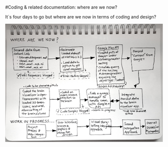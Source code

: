 #Coding & related documentation: where are we now?

It`s four days to go but where are we now in terms of coding and design?

![Where are we now](../project_images/where_are_we.png?raw=true "Where are we now")

